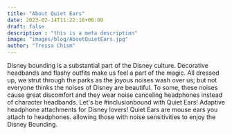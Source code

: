 ```yaml
---
title: "About Quiet Ears"
date: 2023-02-14T11:22:16+06:00
draft: false
description : "this is a meta description"
image: "images/blog/AboutQuietEars.jpg"
author: "Tressa Chism"
---
```


Disney bounding is a substantial part of the Disney culture. Decorative headbands and flashy outfits make us feel a part of the magic. All dressed up, we strut through the parks as the joyous noises wash over us; but not everyone thinks the noises of Disney are beautiful. To some, these noises cause great discomfort and they wear noise canceling headphones instead of character headbands.  Let's be #inclusionbound with Quiet Ears! Adaptive headphone attachments for Disney lovers! Quiet Ears are mouse ears you attach to headphones. allowing those with noise sensitivities to enjoy the Disney Bounding. 

